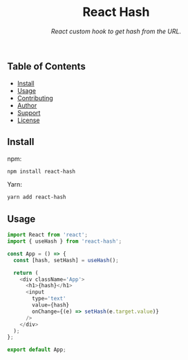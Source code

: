 <div align="center">
  <h1>React Hash</h1>
  <p><i>React custom hook to get hash from the URL.</i></p>
</div><br>

## Table of Contents

- [Install](#install)
- [Usage](#usage)
- [Contributing](#contributing)
- [Author](#author)
- [Support](#show-your-support)
- [License](#license)

## Install

npm:

```bash
npm install react-hash
```

Yarn:

```bash
yarn add react-hash
```

## Usage

```javascript
import React from 'react';
import { useHash } from 'react-hash';

const App = () => {
  const [hash, setHash] = useHash();

  return (
    <div className='App'>
      <h1>{hash}</h1>
      <input
        type='text'
        value={hash}
        onChange={(e) => setHash(e.target.value)}
      />
    </div>
  );
};

export default App;
```
